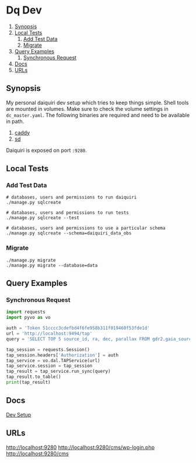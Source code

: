 # Dq Dev

<!--- mdtoc: toc begin -->

1.	[Synopsis](#synopsis)
2.	[Local Tests](#local-tests)
	1.	[Add Test Data](#add-test-data)
	2.	[Migrate](#migrate)
3.	[Query Examples](#query-examples)
	1.	[Synchronous Request](#synchronous-request)
4.	[Docs](#docs)
5.	[URLs](#urls)<!--- mdtoc: toc end -->

## Synopsis

My personal daiquiri dev setup which tries to keep things simple. Shell tools are mounted in volumes. Make sure to check the volume settings in `dc_master.yaml`. The following binaries are required and need to be available in path.

1.	[caddy](https://github.com/caddyserver/caddy)
2.	[sd](https://github.com/chmln/sd)

Daiquiri is exposed on port `:9280`.

## Local Tests

### Add Test Data

```shell
# databases, users and permissions to run daiquiri
./manage.py sqlcreate                             

# databases, users and permissions to run tests
./manage.py sqlcreate --test                     

# databases, users and permissions to use a particular schema
./manage.py sqlcreate --schema=daiquiri_data_obs
```

### Migrate

```
./manage.py migrate
./manage.py migrate --database=data
```

## Query Examples

### Synchronous Request

```python
import requests
import pyvo as vo

auth = 'Token 51cccc3cdefbd4f6fe958b311f019460f53fde1d'
url = 'http://localhost:9494/tap'
query = 'SELECT TOP 5 source_id, ra, dec, parallax FROM gdr2.gaia_source ORDER BY random_index'

tap_session = requests.Session()
tap_session.headers['Authorization'] = auth
tap_service = vo.dal.TAPService(url)
tap_service.session = tap_session
tap_result = tap_service.run_sync(query)
tap_result.to_table()
print(tap_result)
```

## Docs

[Dev Setup](https://github.com/django-daiquiri/daiquiri/blob/master/docs/development.md)

## URLs

[http://localhost:9280](http://localhost:9280) [http://localhost:9280/cms/wp-login.php](http://localhost:9280/cms/wp-login.php) [http://localhost:9280/cms](http://localhost:9280/cms)
